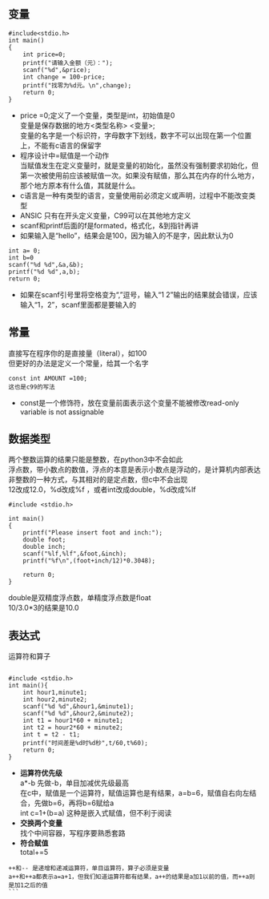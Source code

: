 ## 变量
```
#include<stdio.h>
int main()
{
    int price=0;
    printf("请输入金额（元）：");
    scanf("%d",&price);
    int change = 100-price;
    printf("找零为%d元。\n",change);
    return 0;
}
```
- price =0;定义了一个变量，类型是int，初始值是0  
变量是保存数据的地方<类型名称> <变量>;  
变量的名字是一个标识符，字母数字下划线，数字不可以出现在第一个位置上，不能有c语言的保留字
- 程序设计中=赋值是一个动作  
当赋值发生在定义变量时，就是变量的初始化，虽然没有强制要求初始化，但第一次被使用前应该被赋值一次。如果没有赋值，那么其在内存的什么地方，那个地方原本有什么值，其就是什么。  
- c语言是一种有类型的语言，变量使用前必须定义或声明，过程中不能改变类型  
- ANSIC 只有在开头定义变量，C99可以在其他地方定义
- scanf和printf后面的f是formated，格式化，&到指针再讲  
- 如果输入是“hello”，结果会是100，因为输入的不是字，因此默认为0
```
int a= 0;
int b=0
scanf("%d %d",&a,&b);
printf("%d %d",a,b);
return 0;
```
- 如果在scanf引号里将空格变为“,”逗号，输入“1 2”输出的结果就会错误，应该输入“1，2”，scanf里面都是要输入的  
## 常量  
 直接写在程序你的是直接量（literal），如100  
但更好的办法是定义一个常量，给其一个名字  
```
const int AMOUNT =100;
这也是c99的写法
```
- const是一个修饰符，放在变量前面表示这个变量不能被修改read-only variable is not assignable
## 数据类型
两个整数运算的结果只能是整数，在python3中不会如此  
浮点数，带小数点的数值，浮点的本意是表示小数点是浮动的，是计算机内部表达非整数的一种方式，与其相对的是定点数，但c中不会出现  
12改成12.0，%d改成%f ，或者int改成double，%d改成%lf
```
#include <stdio.h>

int main()
{
	printf("Please insert foot and inch:");
	double foot;
	double inch;
	scanf("%lf,%lf",&foot,&inch);
	printf("%f\n",(foot+inch/12)*0.3048);
	
	return 0;
}
```
double是双精度浮点数，单精度浮点数是float  
10/3.0*3的结果是10.0
## 表达式
运算符和算子
```

#include <stdio.h>
int main(){
    int hour1,minute1;
    int hour2,minute2;
    scanf("%d %d",&hour1,&minute1);
    scanf("%d %d",&hour2,&minute2);
    int t1 = hour1*60 + minute1;
    int t2 = hour2*60 + minute2;
    int t = t2 - t1;
    printf("时间差是%d时%d秒",t/60,t%60);
    return 0;
}
```
- **运算符优先级**  
a*-b 先做-b，单目加减优先级最高  
在c中，赋值是一个运算符，赋值运算也是有结果，a=b=6，赋值自右向左结合，先做b=6，再将b=6赋给a  
int c=1+(b=a) 这种是嵌入式赋值，但不利于阅读  
- **交换两个变量**  
找个中间容器，写程序要熟悉套路  
- **符合赋值**  
total+=5  
```
++和-- 是递增和递减运算符，单目运算符，算子必须是变量  
a++和++a都表示a=a+1，但我们知道运算符都有结果，a++的结果是a加1以前的值，而++a则是加1之后的值
```     